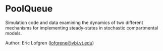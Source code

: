 PoolQueue
===

Simulation code and data examining the dynamics of two different mechanisms for implementing steady-states in stochastic compartmental models.

Author: Eric Lofgren (lofgrene@vbi.vt.edu)